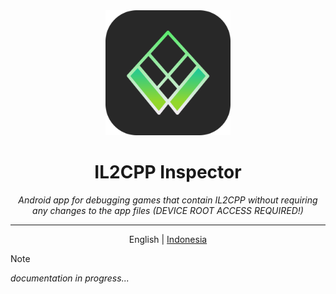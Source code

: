 <div align="center">
<img src="./il2cppinspector-icon.png" width="200px" height="200px"/>
<h1>IL2CPP Inspector</h1>
<em>Android app for debugging games that contain IL2CPP without requiring any changes to the app files (DEVICE ROOT ACCESS REQUIRED!)</em>
</div>

---

<div align="center">
English | <a href="./README-id.md">Indonesia</a>
</div>

> [!NOTE]
> _documentation in progress..._

